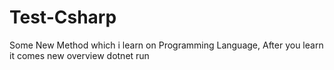 # Test-Csharp
Some New Method which i learn on Programming Language, After you learn it comes new overview
dotnet run
